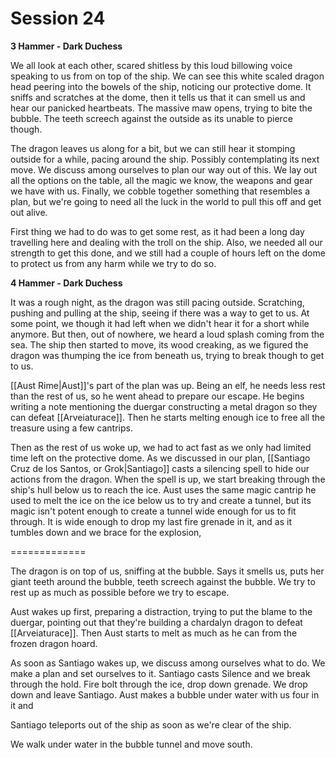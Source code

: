 # Session 24
**3 Hammer - Dark Duchess**

We all look at each other, scared shitless by this loud billowing voice speaking to us from on top of the ship. We can see this white scaled dragon head peering into the bowels of the ship, noticing our protective dome. It sniffs and scratches at the dome, then it tells us that it can smell us and hear our panicked heartbeats. The massive maw opens, trying to bite the bubble. The teeth screech against the outside as its unable to pierce though.

The dragon leaves us along for a bit, but we can still hear it stomping outside for a while, pacing around the ship. Possibly contemplating its next move. We discuss among ourselves to plan our way out of this. We lay out all the options on the table, all the magic we know, the weapons and gear we have with us. Finally, we cobble together something that resembles a plan, but we're going to need all the luck in the world to pull this off and get out alive.

First thing we had to do was to get some rest, as it had been a long day travelling here and dealing with the troll on the ship. Also, we needed all our strength to get this done, and we still had a couple of hours left on the dome to protect us from any harm while we try to do so.

**4 Hammer - Dark Duchess**

It was a rough night, as the dragon was still pacing outside. Scratching, pushing and pulling at the ship, seeing if there was a way to get to us. At some point, we though it had left when we didn't hear it for a short while anymore. But then, out of nowhere, we heard a loud splash coming from the sea. The ship then started to move, its wood creaking, as we figured the dragon was thumping the ice from beneath us, trying to break though to get to us.

[[Aust Rime|Aust]]'s part of the plan was up. Being an elf, he needs less rest than the rest of us, so he went ahead to prepare our escape. He begins writing a note mentioning the duergar constructing a metal dragon so they can defeat [[Arveiaturace]]. Then he starts melting enough ice to free all the treasure using a few cantrips.

Then as the rest of us woke up, we had to act fast as we only had limited time left on the protective dome. As we discussed in our plan, [[Santiago Cruz de los Santos, or Grok|Santiago]] casts a silencing spell to hide our actions from the dragon. When the spell is up, we start breaking through the ship's hull below us to reach the ice. Aust uses the same magic cantrip he used to melt the ice on the ice below us to try and create a tunnel, but its magic isn't potent enough to create a tunnel wide enough for us to fit through. It is wide enough to drop my last fire grenade in it, and as it tumbles down and we brace for the explosion, 

=============

The dragon is on top of us, sniffing at the bubble. Says it smells us, puts her giant teeth around the bubble, teeth screech against the bubble. We try to rest up as much as possible before we try to escape.

Aust wakes up first, preparing a distraction, trying to put the blame to the duergar, pointing out that they're building a chardalyn dragon to defeat [[Arveiaturace]]. Then Aust starts to melt as much as he can from the frozen dragon hoard.

As soon as Santiago wakes up, we discuss among ourselves what to do. We make a plan and set ourselves to it. Santiago casts Silence and we break through the hold. Fire bolt through the ice, drop down grenade. We drop down and leave Santiago. Aust makes a bubble under water with us four in it and 

Santiago teleports out of the ship as soon as we're clear of the ship.

We walk under water in the bubble tunnel and move south.
